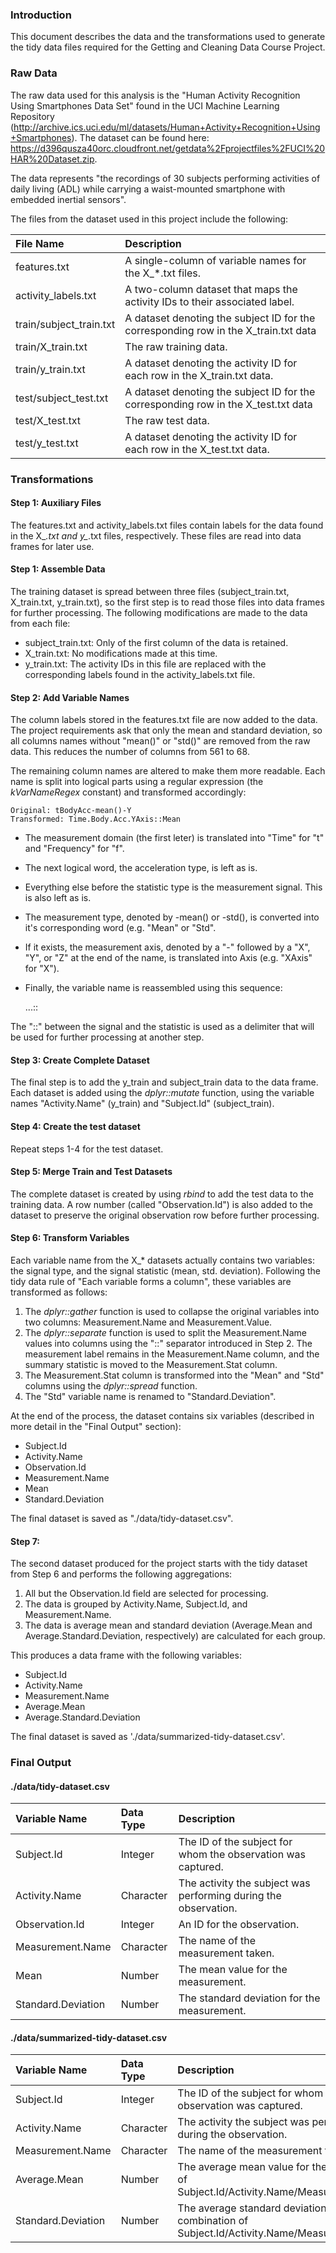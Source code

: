 ### Introduction
This document describes the data and the transformations used to generate the tidy data files required for the Getting and Cleaning Data Course Project.

### Raw Data
The raw data used for this analysis is the "Human Activity Recognition Using Smartphones Data Set" found in the UCI Machine Learning Repository (http://archive.ics.uci.edu/ml/datasets/Human+Activity+Recognition+Using+Smartphones). The dataset can be found here: https://d396qusza40orc.cloudfront.net/getdata%2Fprojectfiles%2FUCI%20HAR%20Dataset.zip. 

The data represents "the recordings of 30 subjects performing activities of daily living (ADL) while carrying a waist-mounted smartphone with embedded inertial sensors".

The files from the dataset used in this project include the following:

| File Name | Description |
|:---       |:---
| features.txt | A single-column of variable names for the X_*.txt files. |
| activity_labels.txt | A two-column dataset that maps the activity IDs to their associated label. |
| train/subject_train.txt | A dataset denoting the subject ID for the corresponding row in the X_train.txt data |
| train/X_train.txt | The raw training data. |
| train/y_train.txt | A dataset denoting the activity ID for each row in the X_train.txt data. |
| test/subject_test.txt | A dataset denoting the subject ID for the corresponding row in the X_test.txt data |
| test/X_test.txt | The raw test data. |
| test/y_test.txt | A dataset denoting the activity ID for each row in the X_test.txt data. |

### Transformations
#### Step 1: Auxiliary Files

The features.txt and activity_labels.txt files contain labels for the data found in the X_*.txt and y_*.txt files, respectively. These files are read into data frames for later use.

#### Step 1: Assemble Data

The training dataset is spread between three files (subject_train.txt, X_train.txt, y_train.txt), so the first step is to read those files into data frames for further processing. The following modifications are made to the data from each file:
* subject_train.txt: Only of the first column of the data is retained.
* X_train.txt: No modifications made at this time.
* y_train.txt: The activity IDs in this file are replaced with the corresponding labels found in the activity_labels.txt file.

#### Step 2: Add Variable Names

The column labels stored in the features.txt file are now added to the data. The project requirements ask that only the mean and standard deviation, so all columns names without "mean()" or "std()" are removed from the raw data. This reduces the number of columns from 561 to 68.

The remaining column names are altered to make them more readable. Each name is split into logical parts using a regular expression (the _kVarNameRegex_ constant) and transformed accordingly:

    Original: tBodyAcc-mean()-Y
    Transformed: Time.Body.Acc.YAxis::Mean

* The measurement domain (the first leter) is translated into "Time" for "t" and "Frequency" for "f". 
* The next logical word, the acceleration type, is left as is.
* Everything else before the statistic type is the measurement signal. This is also left as is.
* The measurement type, denoted by -mean() or -std(), is converted into it's corresponding word (e.g. "Mean" or "Std".
* If it exists, the measurement axis, denoted by a "-" followed by a "X", "Y", or "Z" at the end of the name, is translated into <axis name>Axis (e.g. "XAxis" for "X").
* Finally, the variable name is reassembled using this sequence:

    <measurement domain>.<acceleration type>.<signal>.<axis>::<statistic>

The "::" between the signal and the statistic is used as a delimiter that will be used for further processing at another step.

#### Step 3: Create Complete Dataset

The final step is to add the y_train and subject_train data to the data frame. Each dataset is added using the _dplyr::mutate_ function, using the variable names "Activity.Name" (y_train) and "Subject.Id" (subject_train).

#### Step 4: Create the test dataset

Repeat steps 1-4 for the test dataset.

#### Step 5: Merge Train and Test Datasets

The complete dataset is created by using _rbind_ to add the test data to the training data. A row number (called "Observation.Id") is also added to the dataset to preserve the original observation row before further processing.

#### Step 6: Transform Variables

Each variable name from the X_* datasets actually contains two variables: the signal type, and the signal statistic (mean, std. deviation). Following the tidy data rule of "Each variable forms a column", these variables are transformed as follows:

1. The _dplyr::gather_ function is used to collapse the original variables into two columns: Measurement.Name and Measurement.Value.
2. The _dplyr::separate_ function is used to split the Measurement.Name values into columns using the "::" separator introduced in Step 2. The measurement label remains in the Measurement.Name column, and the summary statistic is moved to the Measurement.Stat column.
3. The Measurement.Stat column is transformed into the "Mean" and "Std" columns using the _dplyr::spread_ function.
4. The "Std" variable name is renamed to "Standard.Deviation".

At the end of the process, the dataset contains six variables (described in more detail in the "Final Output" section):
* Subject.Id
* Activity.Name
* Observation.Id
* Measurement.Name
* Mean
* Standard.Deviation

The final dataset is saved as "./data/tidy-dataset.csv".

#### Step 7: 
The second dataset produced for the project starts with the tidy dataset from Step 6 and performs the following aggregations:
1. All but the Observation.Id field are selected for processing.
2. The data is grouped by Activity.Name, Subject.Id, and Measurement.Name.
3. The data is average mean and standard deviation (Average.Mean and Average.Standard.Deviation, respectively) are calculated for each group.

This produces a data frame with the following variables:
* Subject.Id
* Activity.Name
* Measurement.Name
* Average.Mean
* Average.Standard.Deviation

The final dataset is saved as './data/summarized-tidy-dataset.csv'.

### Final Output

#### ./data/tidy-dataset.csv

| Variable Name | Data Type | Description |
|:---           |:---       |:--          |
| Subject.Id    | Integer   | The ID of the subject for whom the observation was captured.|
| Activity.Name | Character | The activity the subject was performing during the observation.|
| Observation.Id | Integer  | An ID for the observation. |
| Measurement.Name | Character | The name of the measurement taken.|
| Mean          | Number | The mean value for the measurement.|
| Standard.Deviation | Number | The standard deviation for the measurement. |

#### ./data/summarized-tidy-dataset.csv
| Variable Name | Data Type | Description |
|:---           |:---       |:--          |
| Subject.Id    | Integer   | The ID of the subject for whom the observation was captured.|
| Activity.Name | Character | The activity the subject was performing during the observation.|
| Measurement.Name | Character | The name of the measurement taken.|
| Average.Mean  | Number | The average mean value for the combination of Subject.Id/Activity.Name/Measurement.Name.|
| Standard.Deviation | Number | The average standard deviation for the combination of Subject.Id/Activity.Name/Measurement.Name. |
